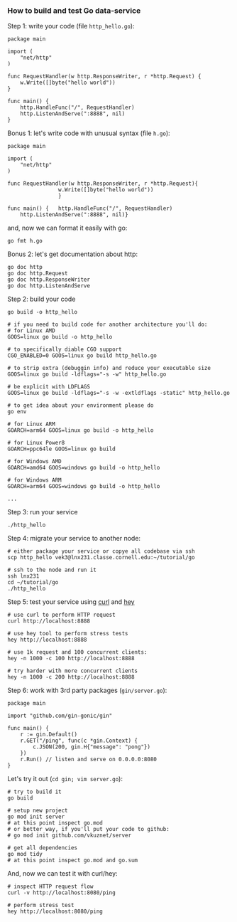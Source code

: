 ### How to build and test Go data-service

Step 1: write your code (file `http_hello.go`):
```
package main

import (
	"net/http"
)

func RequestHandler(w http.ResponseWriter, r *http.Request) {
	w.Write([]byte("hello world"))
}

func main() {
	http.HandleFunc("/", RequestHandler)
	http.ListenAndServe(":8888", nil)
}
```

Bonus 1: let's write code with unusual syntax (file `h.go`):
```
package main

import (
	"net/http"
)

func RequestHandler(w http.ResponseWriter, r *http.Request){
                w.Write([]byte("hello world"))
                }

func main() {	http.HandleFunc("/", RequestHandler)
	http.ListenAndServe(":8888", nil)}
```
and, now we can format it easily with go:
```
go fmt h.go
```

Bonus 2: let's get documentation about http:
```
go doc http
go doc http.Request
go doc http.ResponseWriter
go doc http.ListenAndServe
```

Step 2: build your code
```
go build -o http_hello

# if you need to build code for another architecture you'll do:
# for Linux AMD
GOOS=linux go build -o http_hello

# to specifically diable CGO support
CGO_ENABLED=0 GOOS=linux go build http_hello.go

# to strip extra (debuggin info) and reduce your executable size
GOOS=linux go build -ldflags="-s -w" http_hello.go

# be explicit with LDFLAGS
GOOS=linux go build -ldflags="-s -w -extldflags -static" http_hello.go

# to get idea about your environment please do
go env

# for Linux ARM
GOARCH=arm64 GOOS=linux go build -o http_hello

# for Linux Power8
GOARCH=ppc64le GOOS=linux go build

# for Windows AMD
GOARCH=amd64 GOOS=windows go build -o http_hello

# for Windows ARM
GOARCH=arm64 GOOS=windows go build -o http_hello

...
```

Step 3: run your service
```
./http_hello
```

Step 4: migrate your service to another node:
```
# either package your service or copye all codebase via ssh
scp http_hello vek3@lnx231.classe.cornell.edu:~/tutorial/go

# ssh to the node and run it
ssh lnx231
cd ~/tutorial/go
./http_hello
```

Step 5: test your service using
[curl](https://curl.se/)
and
[hey](https://github.com/rakyll/hey)
```
# use curl to perform HTTP request
curl http://localhost:8888

# use hey tool to perform stress tests
hey http://localhost:8888

# use 1k request and 100 concurrent clients:
hey -n 1000 -c 100 http://localhost:8888

# try harder with more concurrent clients
hey -n 1000 -c 200 http://localhost:8888
```

Step 6: work with 3rd party packages (`gin/server.go`):
```
package main

import "github.com/gin-gonic/gin"

func main() {
	r := gin.Default()
	r.GET("/ping", func(c *gin.Context) {
		c.JSON(200, gin.H{"message": "pong"})
	})
	r.Run() // listen and serve on 0.0.0.0:8080
}
```
Let's try it out (`cd gin; vim server.go`):
```
# try to build it
go build

# setup new project
go mod init server
# at this point inspect go.mod
# or better way, if you'll put your code to github:
# go mod init github.com/vkuznet/server

# get all dependencies
go mod tidy
# at this point inspect go.mod and go.sum
```
And, now we can test it with curl/hey:
```
# inspect HTTP request flow
curl -v http://localhost:8080/ping

# perform stress test
hey http://localhost:8080/ping
```
